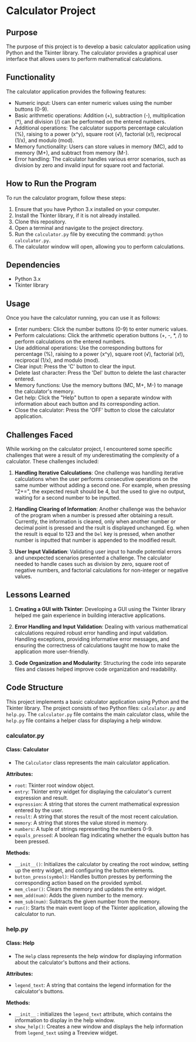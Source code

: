 # Calculator Project

## Purpose
The purpose of this project is to develop a basic calculator application using Python and the Tkinter library. The calculator provides a graphical user interface that allows users to perform mathematical calculations.

## Functionality
The calculator application provides the following features:
- Numeric input: Users can enter numeric values using the number buttons (0-9).
- Basic arithmetic operations: Addition (+), subtraction (-), multiplication (*), and division (/) can be performed on the entered numbers.
- Additional operations: The calculator supports percentage calculation (%), raising to a power (x^y), square root (√), factorial (x!), reciprocal (1/x), and modulo (mod).
- Memory functionality: Users can store values in memory (MC), add to memory (M+), and subtract from memory (M-).
- Error handling: The calculator handles various error scenarios, such as division by zero and invalid input for square root and factorial.

## How to Run the Program
To run the calculator program, follow these steps:
1. Ensure that you have Python 3.x installed on your computer.
2. Install the Tkinter library, if it is not already installed.
3. Clone this repository.
4. Open a terminal and navigate to the project directory.
5. Run the `calculator.py` file by executing the command: `python calculator.py`.
6. The calculator window will open, allowing you to perform calculations.

## Dependencies
- Python 3.x
- Tkinter library

## Usage
Once you have the calculator running, you can use it as follows:
- Enter numbers: Click the number buttons (0-9) to enter numeric values.
- Perform calculations: Click the arithmetic operation buttons (+, -, *, /) to perform calculations on the entered numbers.
- Use additional operations: Use the corresponding buttons for percentage (%), raising to a power (x^y), square root (√), factorial (x!), reciprocal (1/x), and modulo (mod).
- Clear input: Press the 'C' button to clear the input.
- Delete last character: Press the 'Del' button to delete the last character entered.
- Memory functions: Use the memory buttons (MC, M+, M-) to manage the calculator's memory.
- Get help: Click the "Help" button to open a separate window with information about each button and its corresponding action.
- Close the calculator: Press the 'OFF' button to close the calculator application.

## Challenges Faced

While working on the calculator project, I encountered some specific challenges that were a result of my underestimating the complexity of a calculator.
These challenges included:

1. **Handling Iterative Calculations**: One challenge was handling iterative calculations when the user performs consecutive operations on the same number without adding a second one. For example, when pressing "2+=", the expected result should be 4, but the used to give no output, waiting for a second number to be inputted. 

2. **Handling Clearing of Information**: Another challenge was the behavior of the program when a number is pressed after obtaining a result. Currently, the information is cleared, only when another number or decimal point is pressed and the rsult is displayed unchanged. Eg. when the result is equal to 123 and the `Del` key is pressed, when another number is inputted that number is appended to the modified result. 

3. **User Input Validation**: Validating user input to handle potential errors and unexpected scenarios presented a challenge. The calculator needed to handle cases such as division by zero, square root of negative numbers, and factorial calculations for non-integer or negative values. 


## Lessons Learned

1. **Creating a GUI with Tkinter**: Developing a GUI using the Tkinter library helped me gain experience in building interactive applications.

2. **Error Handling and Input Validation**: Dealing with various mathematical calculations required robust error handling and input validation. Handling exceptions, providing informative error messages, and ensuring the correctness of calculations taught me how to make the application more user-friendly.

3. **Code Organization and Modularity**: Structuring the code into separate files and classes helped improve code organization and readability. 

## Code Structure

This project implements a basic calculator application using Python and the Tkinter library. The project consists of two Python files: `calculator.py` and `help.py`. 
The `calculator.py` file contains the main calculator class, while the `help.py` file contains a helper class for displaying a help window.

### calculator.py

#### Class: Calculator
- The `Calculator` class represents the main calculator application.

**Attributes:**
- `root`: Tkinter root window object.
- `entry`: Tkinter entry widget for displaying the calculator's current expression and result.
- `expression`: A string that stores the current mathematical expression entered by the user.
- `result`: A string that stores the result of the most recent calculation.
- `memory`: A string that stores the value stored in memory.
- `numbers`: A tuple of strings representing the numbers 0-9.
- `equals_pressed`: A boolean flag indicating whether the equals button has been pressed.

**Methods:**
- `__init__()`: Initializes the calculator by creating the root window, setting up the entry widget, and configuring the button elements.
- `button_press(symbol)`: Handles button presses by performing the corresponding action based on the provided symbol.
- `mem_clear()`: Clears the memory and updates the entry widget.
- `mem_add(num)`: Adds the given number to the memory.
- `mem_sub(num)`: Subtracts the given number from the memory.
- `run()`: Starts the main event loop of the Tkinter application, allowing the calculator to run.

### help.py

#### Class: Help
- The `Help` class represents the help window for displaying information about the calculator's buttons and their actions.

**Attributes:**
- `legend_text`: A string that contains the legend information for the calculator's buttons.

**Methods:**
- `__init__` : initializes the `legend_text` attribute, which contains the information to display in the help window.
- `show_help()`: Creates a new window and displays the help information from `legend_text` using a Treeview widget.

